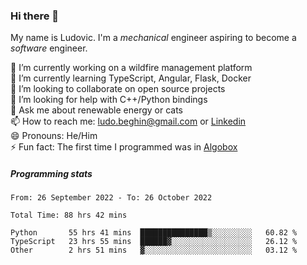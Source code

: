 ### Hi there 👋

My name is Ludovic. I'm a *mechanical* engineer aspiring to become a *software* engineer.

 🔭 I’m currently working on a wildfire management platform<br/>
 🌱 I’m currently learning TypeScript, Angular, Flask, Docker<br/>
 👯 I’m looking to collaborate on open source projects<br/>
 🤔 I’m looking for help with C++/Python bindings<br/>
 💬 Ask me about renewable energy or cats<br/>
 📫 How to reach me: ludo.beghin@gmail.com or [Linkedin](https://www.linkedin.com/in/ludovic-beghin/)<br/>
 😄 Pronouns: He/Him<br/>
 ⚡ Fun fact: The first time I programmed was in [Algobox](https://fr.wikipedia.org/wiki/Algobox)<br/>

##### Programming stats
<!--START_SECTION:waka-->

```text
From: 26 September 2022 - To: 26 October 2022

Total Time: 88 hrs 42 mins

Python       55 hrs 41 mins  ███████████████▒░░░░░░░░░   60.82 %
TypeScript   23 hrs 55 mins  ██████▓░░░░░░░░░░░░░░░░░░   26.12 %
Other        2 hrs 51 mins   ▓░░░░░░░░░░░░░░░░░░░░░░░░   03.12 %
```

<!--END_SECTION:waka-->
